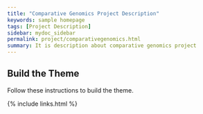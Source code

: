 ```yaml
---
title: "Comparative Genomics Project Description"
keywords: sample homepage
tags: [Project Description]
sidebar: mydoc_sidebar
permalink: project/comparativegenomics.html
summary: It is description about comparative genomics project
---
```


## Build the Theme

Follow these instructions to build the theme.


{% include links.html %}
